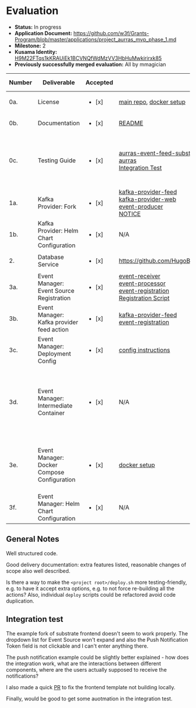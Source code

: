 # Evaluation

* **Status:** In progress
* **Application Document:** https://github.com/w3f/Grants-Program/blob/master/applications/project_aurras_mvp_phase_1.md
* **Milestone:** 2
* **Kusama Identity:** [H9M22FTqs1kKRAUiEk1BCVNQfWdMzVV3HbHuMwkirirxk85](https://polkascan.io/pre/kusama/account/H9M22FTqs1kKRAUiEk1BCVNQfWdMzVV3HbHuMwkirirxk85)
* **Previously successfully merged evaluation:** All by mmagician

| Number | Deliverable                                 | Accepted               | Link                                                                                                                                                                                                                                                                                                                                                                                           | Evaluation Notes                                                                                                                          |
|--------|---------------------------------------------|------------------------|------------------------------------------------------------------------------------------------------------------------------------------------------------------------------------------------------------------------------------------------------------------------------------------------------------------------------------------------------------------------------------------------|-------------------------------------------------------------------------------------------------------------------------------------------|
| 0a.    | License                                     | <ul><li>[x] </li></ul> | [main repo](https://github.com/HugoByte/aurras/blob/next/LICENSE), [docker setup](https://github.com/HugoByte/aurras-deployment-docker-compose/blob/master/LICENSE)                                                                                                                                                                                                                            |                                                                                                                                           |
| 0b.    | Documentation                               | <ul><li>[x] </li></ul> | [README](https://github.com/HugoByte/aurras/blob/next/README.md)                                                                                                                                                                                                                                                                                                                               |                                                                                                                                           |
| 0c.    | Testing Guide                               | <ul><li>[x] </li></ul> | [aurras-event-feed-substrate](https://github.com/HugoByte/aurras-event-feed-substrate-js/tree/master#testing)<br/>[aurras](https://github.com/HugoByte/aurras#testing) <br/> [Integration Test](https://github.com/HugoByte/aurras-event-manager/blob/next/docs/integration-testing.md)                                                                                                        | Integration test could be automated, but otherwise is good.                                                                               |
| 1a.    | Kafka Provider: Fork                        | <ul><li>[x] </li></ul> | [kafka-provider-feed](https://github.com/HugoByte/aurras/tree/next/actions/kafka-provider-feed)<br/>[kafka-provider-web](https://github.com/HugoByte/aurras/tree/next/actions/kafka-provider-web)<br/>[event-producer](https://github.com/HugoByte/aurras/tree/next/actions/event-producer)<br/>[NOTICE](https://github.com/HugoByte/aurras/blob/next/NOTICE#L1)                               |                                                                                                                                           |
| 1b.    | Kafka Provider: Helm Chart Configuration    | <ul><li>[x] </li></ul> | N/A                                                                                                                                                                                                                                                                                                                                                                                            |                                                                                                                                           |
| 2.     | Database Service                            | <ul><li>[x] </li></ul> | https://github.com/HugoByte/aurras/blob/next/actions/common/src/types/context.rs                                                                                                                                                                                                                                                                                                               |                                                                                                                                           |
| 3a.    | Event Manager: Event Source Registration    | <ul><li>[x] </li></ul> | [event-receiver](https://github.com/HugoByte/aurras/tree/next/actions/event-receiver)<br/>[event-processor](https://github.com/HugoByte/aurras/tree/next/actions/substrate-event-processor)<br/>[event-registration](https://github.com/HugoByte/aurras/tree/next/actions/event-registration)<br/>[Registration Script](https://github.com/HugoByte/aurras/blob/next/register_event_source.sh) |                                                                                                                                           |
| 3b.    | Event Manager: Kafka provider feed action   | <ul><li>[x] </li></ul> | [kafka-provider-feed](https://github.com/HugoByte/aurras/tree/next/actions/kafka-provider-feed)<br/>[event-registration](https://github.com/HugoByte/aurras/tree/next/actions/event-registration)                                                                                                                                                                                              |                                                                                                                                           |
| 3c.    | Event Manager: Deployment Config            | <ul><li>[x] </li></ul> | [config instructions](https://github.com/HugoByte/aurras-event-feed-substrate-js/blob/master/docs/configuration.md)                                                                                                                                                                                                                                                                            |                                                                                                                                           |
| 3d.    | Event Manager: Intermediate Container       | <ul><li>[x] </li></ul> | N/A                                                                                                                                                                                                                                                                                                                                                                                            | Instead, the [`openwhisk-runtime-rust`](https://github.com/HugoByte/openwhisk-runtime-rust). Have you considered making a PR to upstream? |
| 3e.    | Event Manager: Docker Compose Configuration | <ul><li>[x] </li></ul> | [docker setup](https://github.com/HugoByte/aurras-deployment-docker-compose)                                                                                                                                                                                                                                                                                                                   | Allows for spinning up openwhisk as well as the event feed                                                                                |
| 3f.    | Event Manager: Helm Chart Configuration     | <ul><li>[x] </li></ul> | N/A                                                                                                                                                                                                                                                                                                                                                                                            |                                                                                                                                           |

## General Notes

Well structured code.

Good delivery documentation: extra features listed, reasonable changes of scope also well described.

Is there a way to make the `<project root>/deploy.sh` more testing-friendly, e.g. to have it accept extra options, e.g. to not force re-building all the actions? Also, individual `deploy` scripts could be refactored avoid code duplication.

## Integration test

The example fork of substrate frontend doesn't seem to work properly. The dropdown list for Event Source won't expand and also the Push Notification Token field is not clickable and I can't enter anything there. 

The push notification example could be slightly better explained - how does the integration work, what are the interactions between different components, where are the users actually supposed to receive the notifications?

I also made a quick [PR](https://github.com/HugoByte/aurras/pull/11) to fix the frontend template not building locally.

Finally, would be good to get some auotmation in the integration test.
